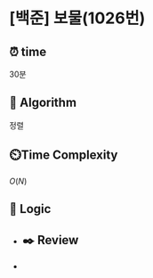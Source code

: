 # [백준]  보물(1026번)

## ⏰  **time**

30분

## :pushpin: **Algorithm**

정렬

## ⏲️**Time Complexity**

$O(N)$

## :round_pushpin: **Logic**

- ## :black_nib: **Review**

- 
